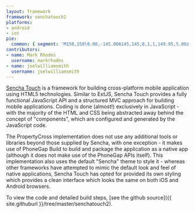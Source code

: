 ```yaml
---
layout: framework
framework: senchatouch2
platforms:
- android
- ios
pie:
  common: { segment: 'M150,150l0.00,-145.00A145,145,0,1,1,149.95,5.00z' }
contributors:
- name: Mark Rhodes
  username: markrhodes
- name: joelwilliamsmith
  username: joelwilliamsmith
---
```

[Sencha Touch](http://www.sencha.com/products/touch) is a framework for building cross-platform mobile application using HTML5 technologies.  Similar to ExtJS, Sencha Touch provides a fully functional JavaScript API and a structured MVC approach for building mobile applications.  Coding is done (almost!) exclusively in JavaScript - with the majority of the HTML and CSS being abstracted away behind the concept of "components", which are configured and generated by the JavaScript code.

The PropertyCross implementation does not use any additional tools or libraries beyond those supplied by Sencha, with one exception - it makes use of PhoneGap Build to build and package the application as a native app (although it does not make use of the PhoneGap APIs itself).  This implementation also uses the default "Sencha" theme to style it - whereas other frameworks have attempted to mimic the default look and feel of native applications, Sencha Touch has opted for provided its own styling which provides a clean interface which looks the same on both iOS and Android browsers.

To view the code and detailed build steps, [see the github source]({{ site.githuburl }}/tree/master/senchatouch2).
